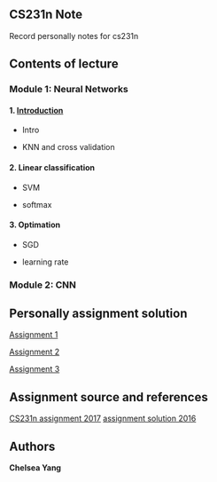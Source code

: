 ## CS231n Note

Record personally notes for cs231n

## Contents of lecture

### Module 1: Neural Networks

#### 1. [Introduction](https://github.com/yangyuchelsea/cs231n-note/blob/master/notes/Module-1/image-classification.md)
  
  * Intro
  
  * KNN and cross validation
  

#### 2. Linear classification

  * SVM

  * softmax

#### 3. Optimation
  
  * SGD
  
  * learning rate


### Module 2: CNN

## Personally assignment solution


[Assignment 1](https://github.com/yangyuchelsea/cs231n-note/blob/master/Assignment%201/readme.md)

[Assignment 2](https://github.com/yangyuchelsea/cs231n-note/blob/master/Assignment%202/readme.md)

[Assignment 3](https://github.com/yangyuchelsea/cs231n-note/tree/master/Assignment%203/readme.md)

## Assignment source and references

[CS231n assignment 2017](http://cs231n.github.io)
[assignment solution 2016](https://github.com/lightaime/cs231n)


## Authors

**Chelsea Yang** 

